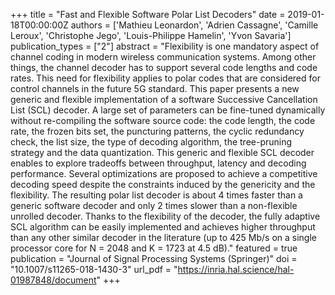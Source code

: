 +++
title = "Fast and Flexible Software Polar List Decoders"
date = 2019-01-18T00:00:00Z
authors = ['Mathieu Leonardon', 'Adrien Cassagne', 'Camille Leroux', 'Christophe Jego', 'Louis-Philippe Hamelin', 'Yvon Savaria']
publication_types = ["2"]
abstract = "Flexibility is one mandatory aspect of channel coding in modern wireless communication systems. Among other things, the channel decoder has to support several code lengths and code rates. This need for flexibility applies to polar codes that are considered for control channels in the future 5G standard. This paper presents a new generic and flexible implementation of a software Successive Cancellation List (SCL) decoder. A large set of parameters can be fine-tuned dynamically without re-compiling the software source code: the code length, the code rate, the frozen bits set, the puncturing patterns, the cyclic redundancy check, the list size, the type of decoding algorithm, the tree-pruning strategy and the data quantization. This generic and flexible SCL decoder enables to explore tradeoffs between throughput, latency and decoding performance. Several optimizations are proposed to achieve a competitive decoding speed despite the constraints induced by the genericity and the flexibility. The resulting polar list decoder is about 4 times faster than a generic software decoder and only 2 times slower than a non-flexible unrolled decoder. Thanks to the flexibility of the decoder, the fully adaptive SCL algorithm can be easily implemented and achieves higher throughput than any other similar decoder in the literature (up to 425 Mb/s on a single processor core for N = 2048 and K = 1723 at 4.5 dB)."
featured = true
publication = "Journal of Signal Processing Systems (Springer)"
doi = "10.1007/s11265-018-1430-3"
url_pdf = "https://inria.hal.science/hal-01987848/document"
+++
